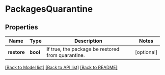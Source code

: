 # PackagesQuarantine

## Properties
Name | Type | Description | Notes
------------ | ------------- | ------------- | -------------
**restore** | **bool** | If true, the package be restored from quarantine. | [optional] 

[[Back to Model list]](../README.md#documentation-for-models) [[Back to API list]](../README.md#documentation-for-api-endpoints) [[Back to README]](../README.md)


